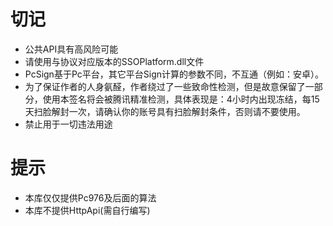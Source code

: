 # 切记  
- 公共API具有高风险可能  
- 请使用与协议对应版本的SSOPlatform.dll文件  
- PcSign基于Pc平台，其它平台Sign计算的参数不同，不互通（例如：安卓）。  
- 为了保证作者的人身氨醛，作者绕过了一些致命性检测，但是故意保留了一部分，使用本签名将会被腾讯精准检测，具体表现是：4小时内出现冻结，每15天扫脸解封一次，请确认你的账号具有扫脸解封条件，否则请不要使用。  
- 禁止用于一切违法用途  
# 提示
- 本库仅仅提供Pc976及后面的算法
- 本库不提供HttpApi(需自行编写)
